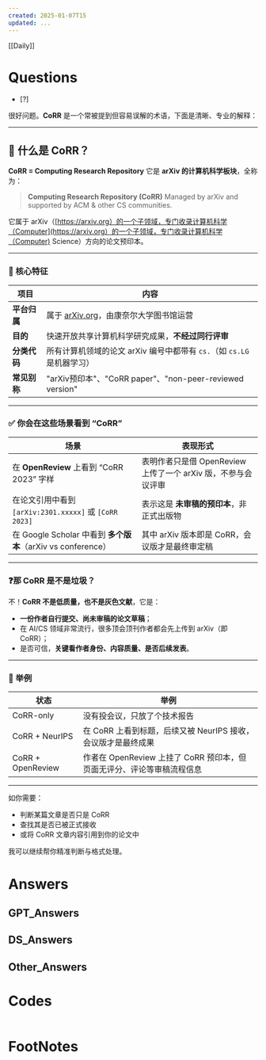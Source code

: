 ```yaml
---
created: 2025-01-07T15
updated: ...
---
```

[[Daily]]

# Questions

- [?] 

很好问题。**CoRR** 是一个常被提到但容易误解的术语，下面是清晰、专业的解释：

---

## 🧾 什么是 CoRR？

**CoRR = Computing Research Repository**
它是 **arXiv 的计算机科学板块**，全称为：

> **Computing Research Repository (CoRR)**
> Managed by arXiv and supported by ACM & other CS communities.

它属于 arXiv（[https://arxiv.org）的一个子领域，专门收录计算机科学（Computer](https://arxiv.org）的一个子领域，专门收录计算机科学（Computer) Science）方向的论文预印本。

---

### 📌 核心特征

| 项目       | 内容                                                  |
| -------- | --------------------------------------------------- |
| **平台归属** | 属于 [arXiv.org](https://arxiv.org)，由康奈尔大学图书馆运营       |
| **目的**   | 快速开放共享计算机科学研究成果，**不经过同行评审**                         |
| **分类代码** | 所有计算机领域的论文 arXiv 编号中都带有 `cs.`（如 `cs.LG` 是机器学习）      |
| **常见别称** | "arXiv预印本"、"CoRR paper"、"non-peer-reviewed version" |

---

### ✅ 你会在这些场景看到 “CoRR”

| 场景                                                 | 表现形式                                     |
| -------------------------------------------------- | ---------------------------------------- |
| 在 **OpenReview** 上看到 “CoRR 2023” 字样                | 表明作者只是借 OpenReview 上传了一个 arXiv 版，不参与会议评审 |
| 在论文引用中看到 `[arXiv:2301.xxxxx]` 或 `[CoRR 2023]`      | 表示这是 **未审稿的预印本**，非正式出版物                  |
| 在 Google Scholar 中看到 **多个版本**（arXiv vs conference） | 其中 arXiv 版本即是 CoRR，会议版才是最终审定稿            |

---

### ❓那 CoRR 是不是垃圾？

不！**CoRR 不是低质量，也不是灰色文献**，它是：

* **一份作者自行提交、尚未审稿的论文草稿**；
* 在 AI/CS 领域非常流行，很多顶会顶刊作者都会先上传到 arXiv（即 CoRR）；
* 是否可信，**关键看作者身份、内容质量、是否后续发表**。

---

### 📎 举例

| 状态                | 举例                                           |
| ----------------- | -------------------------------------------- |
| CoRR-only         | 没有投会议，只放了个技术报告                               |
| CoRR + NeurIPS    | 在 CoRR 上看到标题，后续又被 NeurIPS 接收，会议版才是最终成果       |
| CoRR + OpenReview | 作者在 OpenReview 上挂了 CoRR 预印本，但页面无评分、评论等审稿流程信息 |

---

如你需要：

* 判断某篇文章是否只是 CoRR
* 查找其是否已被正式接收
* 或将 CoRR 文章内容引用到你的论文中

我可以继续帮你精准判断与格式处理。

# Answers

## GPT_Answers


## DS_Answers


## Other_Answers


# Codes

```python

```



# FootNotes